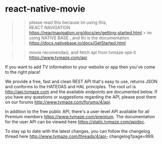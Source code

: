 # react-native-movie

>> please read this because im using this,  
  > REACT NAVIGATION https://reactnavigation.org/docs/en/getting-started.html >
>> im using NATIVE BASE , 
  > and thi is the documentation https://docs.nativebase.io/docs/GetStarted.html






>> movie recomendasi, and fetch api from tvmaze ope it https://www.tvmaze.com/api


   If you want to add TV information to your website or app then you've come to the right place!

   We provide a free, fast and clean REST API that's easy to use, returns JSON and conforms to the HATEOAS and HAL principles.    The root url is http://api.tvmaze.com and the available endpoints are documented below. If you have any questions or          suggestions regarding the API, please post them on our forums http://www.tvmaze.com/forums/4/api.

   In addition to the free public API, there's a user-level API available for all Premium members                                https://www.tvmaze.com/premium. 
   The documentation for the user API can be viewed here https://static.tvmaze.com/apidoc.

   To stay up to date with the latest changes, you can follow the changelog thread here http://www.tvmaze.com/threads/4/api-      changelog?page=999.
